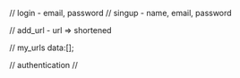 // login - email, password
// singup - name, email, password

// add_url - url => shortened

// my_urls data:[];

// authentication
//
